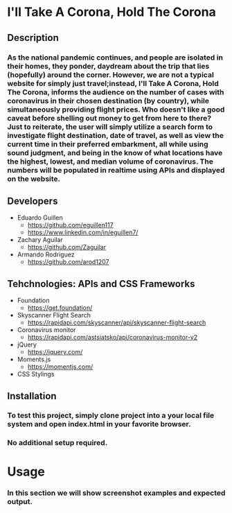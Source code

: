 # I'll Take A Corona, Hold The Corona

## Description
### As the national pandemic continues, and people are isolated in their homes, they ponder, daydream about the trip that lies (hopefully) around the corner. However, we are not a typical website for simply just travel;instead, I'll Take A Corona, Hold The Corona, informs the audience on the number of cases with coronavirus in their chosen destination (by country), while simultaneously providing flight prices. Who doesn't like a good caveat before shelling out money to get from here to there? Just to reiterate, the user will simply utilize a search form to investigate flight destination, date of travel, as well as view the current time in their preferred embarkment, all while using sound judgment, and being in the know of what locations have the highest, lowest, and median volume of coronavirus. The numbers will be populated in realtime using APIs and displayed on the website. 

## Developers
* Eduardo Guillen
    * https://github.com/eguillen117
    * https://www.linkedin.com/in/eguillen7/
* Zachary Aguilar
    * https://github.com/Zaguilar
* Armando Rodriguez
    * https://github.com/arod1207

## Tehchnologies: APIs and CSS Frameworks
* Foundation
    * https://get.foundation/
* Skyscanner Flight Search
    * https://rapidapi.com/skyscanner/api/skyscanner-flight-search
* Coronavirus monitor
    * https://rapidapi.com/astsiatsko/api/coronavirus-monitor-v2
* jQuery
    * https://jquery.com/
* Moments.js
    * https://momentjs.com/
* CSS Stylings

## Installation
### To test this project, simply clone project into a your local file system and open index.html in your favorite browser.
### No additional setup required.

# Usage
### In this section we will show screenshot examples and expected output.







